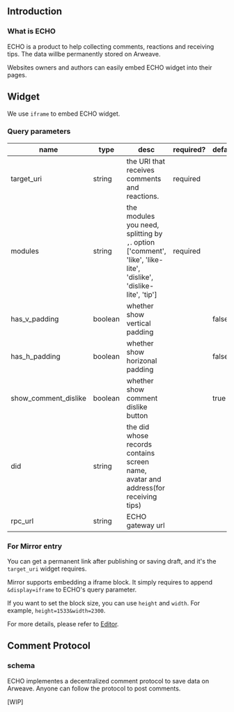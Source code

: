 ## Introduction

### What is ECHO

ECHO is a product to help collecting comments, reactions and receiving tips. The data willbe permanently stored on Arweave.

Websites owners and authors can easily embed ECHO widget into their pages.

## Widget


We use `iframe` to embed ECHO widget.

### Query parameters

| name  |  type | desc | required?  | default  |  
|---|---|---|---|---|
| target_uri  | string  | the URI that receives comments and reactions. | required  |   |   |
| modules | string | the modules you need, splitting by `,`. option ['comment', 'like', 'like-lite', 'dislike', 'dislike-lite', 'tip'] | required | | |
| has_v_padding | boolean | whether show vertical padding  |  |false |   
| has_h_padding  | boolean  | whether show horizonal padding  |  | false  |   
| show_comment_dislike | boolean | whether show comment dislike button |  | true | 
| did | string | the did whose records contains screen name, avatar and address(for receiving tips) |  | |
| rpc_url | string | ECHO gateway url | | |

### For Mirror entry

You can get a permanent link after publishing or saving draft, and it's the `target_uri` widget requires.

Mirror supports embedding a iframe block. It simply requires to append `&display=iframe` to ECHO's query parameter.

If you want to set the block size, you can use `height` and `width`. For example, `height=1533&width=2300`.

For more details, please refer to [Editor](https://mirror.xyz/dashboard/guide/editor).


## Comment Protocol

### schema

ECHO implementes a decentralized comment protocol to save data on Arweave. Anyone can follow the protocol to post comments.

[WIP]